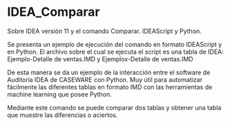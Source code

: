 # IDEA_Comparar
Sobre IDEA versión 11 y el comando Comparar. IDEAScript y Python.

Se presenta un ejemplo de ejecución del comando en formato IDEAScript y en Python. El archivo sobre el cual se ejecuta el script es una tabla de IDEA: Ejemplo-Detalle de ventas.IMD y Ejemplox-Detalle de ventas.IMD

De esta manera se da un ejemplo de la interacción entre el software de Auditoria IDEA de CASEWARE con Python. Muy útil para automatizar fácilmente las diferentes tablas en formato IMD con las herramientas de machine learning que posee Python.

Mediante este comando se puede comparar dos tablas y obtener una tabla que muestre las diferencias o aciertos.
